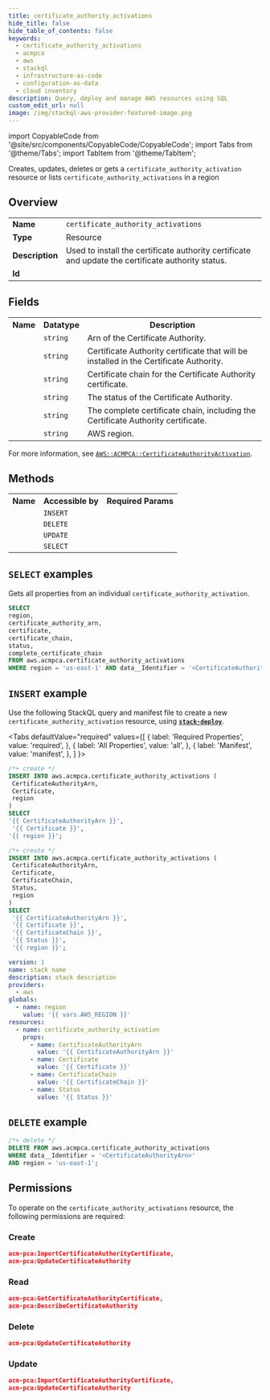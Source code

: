 ```yaml
---
title: certificate_authority_activations
hide_title: false
hide_table_of_contents: false
keywords:
  - certificate_authority_activations
  - acmpca
  - aws
  - stackql
  - infrastructure-as-code
  - configuration-as-data
  - cloud inventory
description: Query, deploy and manage AWS resources using SQL
custom_edit_url: null
image: /img/stackql-aws-provider-featured-image.png
---
```


import CopyableCode from '@site/src/components/CopyableCode/CopyableCode';
import Tabs from '@theme/Tabs';
import TabItem from '@theme/TabItem';

Creates, updates, deletes or gets a <code>certificate_authority_activation</code> resource or lists <code>certificate_authority_activations</code> in a region

## Overview
<table>
<tbody>
<tr><td><b>Name</b></td><td><code>certificate_authority_activations</code></td></tr>
<tr><td><b>Type</b></td><td>Resource</td></tr>
<tr><td><b>Description</b></td><td>Used to install the certificate authority certificate and update the certificate authority status.</td></tr>
<tr><td><b>Id</b></td><td><CopyableCode code="aws.acmpca.certificate_authority_activations" /></td></tr>
</tbody>
</table>

## Fields
<table>
<tbody>
<tr><th>Name</th><th>Datatype</th><th>Description</th></tr><tr><td><CopyableCode code="certificate_authority_arn" /></td><td><code>string</code></td><td>Arn of the Certificate Authority.</td></tr>
<tr><td><CopyableCode code="certificate" /></td><td><code>string</code></td><td>Certificate Authority certificate that will be installed in the Certificate Authority.</td></tr>
<tr><td><CopyableCode code="certificate_chain" /></td><td><code>string</code></td><td>Certificate chain for the Certificate Authority certificate.</td></tr>
<tr><td><CopyableCode code="status" /></td><td><code>string</code></td><td>The status of the Certificate Authority.</td></tr>
<tr><td><CopyableCode code="complete_certificate_chain" /></td><td><code>string</code></td><td>The complete certificate chain, including the Certificate Authority certificate.</td></tr>
<tr><td><CopyableCode code="region" /></td><td><code>string</code></td><td>AWS region.</td></tr>
</tbody>
</table>

For more information, see <a href="https://docs.aws.amazon.com/AWSCloudFormation/latest/UserGuide/aws-resource-acmpca-certificateauthorityactivation.html"><code>AWS::ACMPCA::CertificateAuthorityActivation</code></a>.

## Methods

<table>
<tbody>
  <tr>
    <th>Name</th>
    <th>Accessible by</th>
    <th>Required Params</th>
  </tr>
  <tr>
    <td><CopyableCode code="create_resource" /></td>
    <td><code>INSERT</code></td>
    <td><CopyableCode code="CertificateAuthorityArn, Certificate, region" /></td>
  </tr>
  <tr>
    <td><CopyableCode code="delete_resource" /></td>
    <td><code>DELETE</code></td>
    <td><CopyableCode code="data__Identifier, region" /></td>
  </tr>
  <tr>
    <td><CopyableCode code="update_resource" /></td>
    <td><code>UPDATE</code></td>
    <td><CopyableCode code="data__Identifier, data__PatchDocument, region" /></td>
  </tr>
  <tr>
    <td><CopyableCode code="get_resource" /></td>
    <td><code>SELECT</code></td>
    <td><CopyableCode code="data__Identifier, region" /></td>
  </tr>
</tbody>
</table>

## `SELECT` examples

Gets all properties from an individual <code>certificate_authority_activation</code>.
```sql
SELECT
region,
certificate_authority_arn,
certificate,
certificate_chain,
status,
complete_certificate_chain
FROM aws.acmpca.certificate_authority_activations
WHERE region = 'us-east-1' AND data__Identifier = '<CertificateAuthorityArn>';
```

## `INSERT` example

Use the following StackQL query and manifest file to create a new <code>certificate_authority_activation</code> resource, using [__`stack-deploy`__](https://pypi.org/project/stack-deploy/).

<Tabs
    defaultValue="required"
    values={[
      { label: 'Required Properties', value: 'required', },
      { label: 'All Properties', value: 'all', },
      { label: 'Manifest', value: 'manifest', },
    ]
}>
<TabItem value="required">

```sql
/*+ create */
INSERT INTO aws.acmpca.certificate_authority_activations (
 CertificateAuthorityArn,
 Certificate,
 region
)
SELECT 
'{{ CertificateAuthorityArn }}',
 '{{ Certificate }}',
'{{ region }}';
```
</TabItem>
<TabItem value="all">

```sql
/*+ create */
INSERT INTO aws.acmpca.certificate_authority_activations (
 CertificateAuthorityArn,
 Certificate,
 CertificateChain,
 Status,
 region
)
SELECT 
 '{{ CertificateAuthorityArn }}',
 '{{ Certificate }}',
 '{{ CertificateChain }}',
 '{{ Status }}',
 '{{ region }}';
```
</TabItem>
<TabItem value="manifest">

```yaml
version: 1
name: stack name
description: stack description
providers:
  - aws
globals:
  - name: region
    value: '{{ vars.AWS_REGION }}'
resources:
  - name: certificate_authority_activation
    props:
      - name: CertificateAuthorityArn
        value: '{{ CertificateAuthorityArn }}'
      - name: Certificate
        value: '{{ Certificate }}'
      - name: CertificateChain
        value: '{{ CertificateChain }}'
      - name: Status
        value: '{{ Status }}'

```
</TabItem>
</Tabs>

## `DELETE` example

```sql
/*+ delete */
DELETE FROM aws.acmpca.certificate_authority_activations
WHERE data__Identifier = '<CertificateAuthorityArn>'
AND region = 'us-east-1';
```

## Permissions

To operate on the <code>certificate_authority_activations</code> resource, the following permissions are required:

### Create
```json
acm-pca:ImportCertificateAuthorityCertificate,
acm-pca:UpdateCertificateAuthority
```

### Read
```json
acm-pca:GetCertificateAuthorityCertificate,
acm-pca:DescribeCertificateAuthority
```

### Delete
```json
acm-pca:UpdateCertificateAuthority
```

### Update
```json
acm-pca:ImportCertificateAuthorityCertificate,
acm-pca:UpdateCertificateAuthority
```
